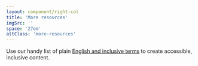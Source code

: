 ```yaml
---
layout: component/right-col
title: 'More resources'
imgSrc: ''
space: '27em'
altClass: 'more-resources'
---
```


Use our handy list of plain [English and inclusive terms](/accessibility-inclusivity/write-for-everyone/inclusive-terms/) to create accessible, inclusive content.
